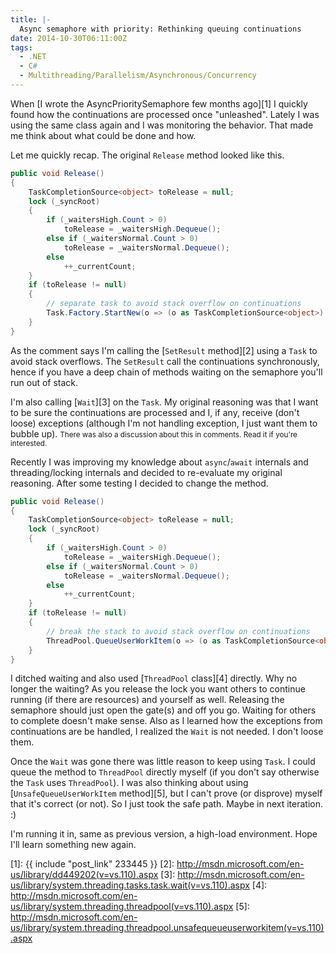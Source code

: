 ```yaml
---
title: |-
  Async semaphore with priority: Rethinking queuing continuations
date: 2014-10-30T06:11:00Z
tags:
  - .NET
  - C#
  - Multithreading/Parallelism/Asynchronous/Concurrency
---
```

When [I wrote the AsyncPrioritySemaphore few months ago][1] I quickly found how the continuations are processed once "unleashed". Lately I was using the same class again and I was monitoring the behavior. That made me think about what could be done and how.

<!-- excerpt -->

Let me quickly recap. The original `Release` method looked like this.

```csharp
public void Release()
{
	TaskCompletionSource<object> toRelease = null;
	lock (_syncRoot)
	{
		if (_waitersHigh.Count > 0)
			toRelease = _waitersHigh.Dequeue();
		else if (_waitersNormal.Count > 0)
			toRelease = _waitersNormal.Dequeue();
		else
			++_currentCount;
	}
	if (toRelease != null)
	{
		// separate task to avoid stack overflow on continuations
		Task.Factory.StartNew(o => (o as TaskCompletionSource<object>).SetResult(null), toRelease, TaskCreationOptions.HideScheduler).Wait();
	}
}
```

As the comment says I'm calling the [`SetResult` method][2] using a `Task` to avoid stack overflows. The `SetResult` call the continuations synchronously, hence if you have a deep chain of methods waiting on the semaphore you'll run out of stack.

I'm also calling [`Wait`][3] on the `Task`. My original reasoning was that I want to be sure the continuations are processed and I, if any, receive (don't loose) exceptions (although I'm not handling exception, I just want them to bubble up). <small>There was also a discussion about this in comments. Read it if you're interested.</small>

Recently I was improving my knowledge about `async`/`await` internals and threading/locking internals and decided to re-evaluate my original reasoning. After some testing I decided to change the method.

```csharp
public void Release()
{
	TaskCompletionSource<object> toRelease = null;
	lock (_syncRoot)
	{
		if (_waitersHigh.Count > 0)
			toRelease = _waitersHigh.Dequeue();
		else if (_waitersNormal.Count > 0)
			toRelease = _waitersNormal.Dequeue();
		else
			++_currentCount;
	}
	if (toRelease != null)
	{
		// break the stack to avoid stack overflow on continuations
		ThreadPool.QueueUserWorkItem(o => (o as TaskCompletionSource<object>).SetResult(null), toRelease);
	}
}
```

I ditched waiting and also used [`ThreadPool` class][4] directly. Why no longer the waiting? As you release the lock you want others to continue running (if there are resources) and yourself as well. Releasing the semaphore should just open the gate(s) and off you go. Waiting for others to complete doesn't make sense. Also as I learned how the exceptions from continuations are be handled, I realized the `Wait` is not needed. I don't loose them.

Once the `Wait` was gone there was little reason to keep using `Task`. I could queue the method to `ThreadPool` directly myself (if you don't say otherwise the `Task` uses `ThreadPool`). I was also thinking about using [`UnsafeQueueUserWorkItem` method][5], but I can't prove (or disprove) myself that it's correct (or not). So I just took the safe path. Maybe in next iteration. :)

I'm running it in, same as previous version, a high-load environment. Hope I'll learn something new again.

[1]: {{ include "post_link" 233445 }}
[2]: http://msdn.microsoft.com/en-us/library/dd449202(v=vs.110).aspx
[3]: http://msdn.microsoft.com/en-us/library/system.threading.tasks.task.wait(v=vs.110).aspx
[4]: http://msdn.microsoft.com/en-us/library/system.threading.threadpool(v=vs.110).aspx
[5]: http://msdn.microsoft.com/en-us/library/system.threading.threadpool.unsafequeueuserworkitem(v=vs.110).aspx